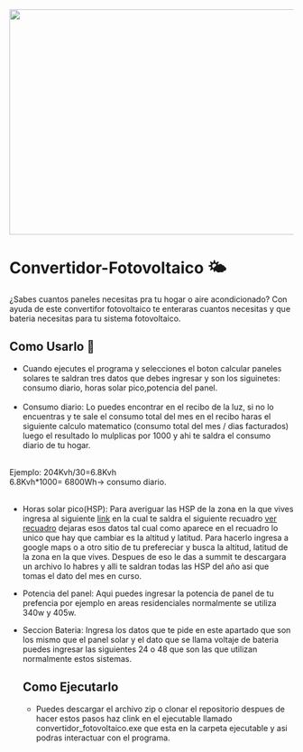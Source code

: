 <div>
<img src="https://th.bing.com/th/id/OIG1.KRz_JDlei7AjZGbFY_Z9?w=1024&h=1024&rs=1&pid=ImgDetMain" width= 900 height=400>
</div>

# Convertidor-Fotovoltaico 🌤️
¿Sabes cuantos paneles necesitas pra tu hogar o aire acondicionado? Con ayuda de este convertifor fotovoltaico te enteraras cuantos necesitas y que bateria necesitas para tu sistema fotovoltaico.

## Como Usarlo 🤔

- Cuando ejecutes el programa y selecciones el boton calcular paneles solares te saldran tres datos que debes ingresar y son los siguinetes: consumo diario, horas solar pico,potencia del panel.<br><br>
- Consumo diario: Lo puedes encontrar en el recibo de la luz, si no lo encuentras y te sale el consumo total del mes en el recibo haras el siguiente calculo matematico (consumo total del mes / dias facturados)
luego el resultado lo mulplicas por 1000 y ahi te saldra el consumo diario de tu hogar.<br>
<br>
Ejemplo: 204Kvh/30=6.8Kvh<br>
          6.8Kvh*1000= 6800Wh-> consumo diario.<br>
  <br>

- Horas solar pico(HSP): Para averiguar las HSP de la zona en la que vives ingresa al siguiente  <a href= "https://power.larc.nasa.gov/data-access-viewer/">link</a> en la cual te saldra el siguiente recuadro <a href="https://drive.google.com/file/d/1hzIYe8IIwGzV9RC0xq5cWsmc-AV2bW74/view?usp=sharing">ver recuadro</a> dejaras esos datos tal cual como aparece en el recuadro lo unico que hay que cambiar es la altitud y latitud. Para hacerlo ingresa a google maps o a otro sitio
de tu prefereciar y busca la altitud, latitud de la zona en la que vives. Despues de eso le das a summit te descargara un archivo lo habres y alli te saldran todas las HSP del año asi que tomas el dato del mes en curso.

- Potencia del panel: Aqui puedes ingresar la potencia de panel de tu prefencia por ejemplo en areas residenciales normalmente se utiliza 340w y 405w.
- Seccion Bateria: Ingresa los datos que te pide en este apartado que son los mismo que el panel solar y el dato que se llama voltaje de bateria puedes ingresar las siguientes 24 o 48 que son las que utilizan normalmente estos sistemas.

  ## Como Ejecutarlo
  - Puedes descargar el archivo zip o clonar el repositorio despues de hacer estos pasos haz clink en el ejecutable llamado convertidor_fotovoltaico.exe que esta en la carpeta ejecutable y asi podras interactuar con el programa.

